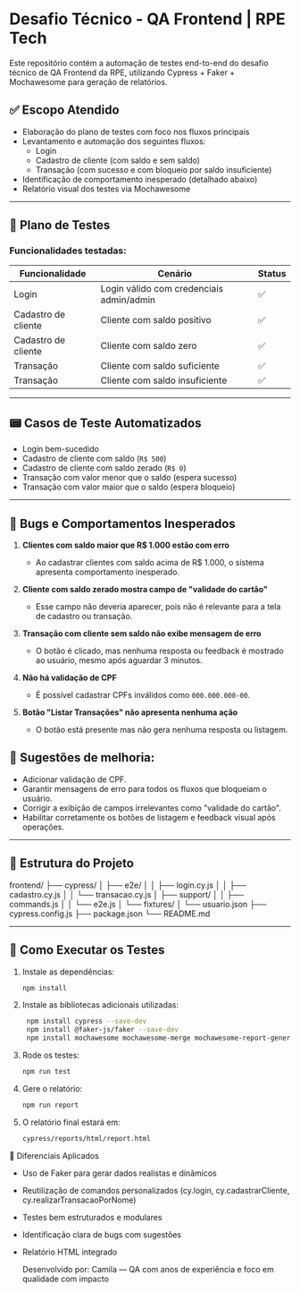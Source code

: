 # Desafio Técnico - QA Frontend | RPE Tech

Este repositório contém a automação de testes end-to-end do desafio técnico de QA Frontend da RPE, utilizando Cypress +
Faker + Mochawesome para geração de relatórios.

## ✅ Escopo Atendido

- Elaboração do plano de testes com foco nos fluxos principais
- Levantamento e automação dos seguintes fluxos:
    - Login
    - Cadastro de cliente (com saldo e sem saldo)
    - Transação (com sucesso e com bloqueio por saldo insuficiente)
- Identificação de comportamento inesperado (detalhado abaixo)
- Relatório visual dos testes via Mochawesome

---

## 🧶 Plano de Testes

### Funcionalidades testadas:

| Funcionalidade      | Cenário                                  | Status |
|---------------------|------------------------------------------|--------|
| Login               | Login válido com credenciais admin/admin | ✅      |
| Cadastro de cliente | Cliente com saldo positivo               | ✅      |
| Cadastro de cliente | Cliente com saldo zero                   | ✅      |
| Transação           | Cliente com saldo suficiente             | ✅      |
| Transação           | Cliente com saldo insuficiente           | ✅      |

---

## 📟 Casos de Teste Automatizados

- Login bem-sucedido
- Cadastro de cliente com saldo (`R$ 500`)
- Cadastro de cliente com saldo zerado (`R$ 0`)
- Transação com valor menor que o saldo (espera sucesso)
- Transação com valor maior que o saldo (espera bloqueio)

---

## 🐞 Bugs e Comportamentos Inesperados

1. **Clientes com saldo maior que R$ 1.000 estão com erro**

    - Ao cadastrar clientes com saldo acima de R$ 1.000, o sistema apresenta comportamento inesperado.

2. **Cliente com saldo zerado mostra campo de "validade do cartão"**

    - Esse campo não deveria aparecer, pois não é relevante para a tela de cadastro ou transação.

3. **Transação com cliente sem saldo não exibe mensagem de erro**

    - O botão é clicado, mas nenhuma resposta ou feedback é mostrado ao usuário, mesmo após aguardar 3 minutos.

4. **Não há validação de CPF**

    - É possível cadastrar CPFs inválidos como `000.000.000-00`.

5. **Botão "Listar Transações" não apresenta nenhuma ação**
    - O botão está presente mas não gera nenhuma resposta ou listagem.

## 🐞 Sugestões de melhoria:

- Adicionar validação de CPF.
- Garantir mensagens de erro para todos os fluxos que bloqueiam o usuário.
- Corrigir a exibição de campos irrelevantes como "validade do cartão".
- Habilitar corretamente os botões de listagem e feedback visual após operações.

---

## 📁 Estrutura do Projeto

frontend/ ├── cypress/ │ ├── e2e/ │ │ ├── login.cy.js │ │ ├── cadastro.cy.js │ │ └── transacao.cy.js │ ├── support/ │ │
├── commands.js │ │ └── e2e.js │ └── fixtures/ │ └── usuario.json ├── cypress.config.js ├── package.json └── README.md

---

## 🚀 Como Executar os Testes

1. Instale as dependências:

   ```bash
   npm install
   ```

2. Instale as bibliotecas adicionais utilizadas:

   ```bash
    npm install cypress --save-dev
    npm install @faker-js/faker --save-dev
    npm install mochawesome mochawesome-merge mochawesome-report-generator --save-dev
   ```

3. Rode os testes:
   ```bash
   npm run test
   ```
4. Gere o relatório:
   ```bash
   npm run report
   ```
5. O relatório final estará em:
   ```bash
   cypress/reports/html/report.html
   ```

🌟 Diferenciais Aplicados

- Uso de Faker para gerar dados realistas e dinâmicos

- Reutilização de comandos personalizados (cy.login, cy.cadastrarCliente, cy.realizarTransacaoPorNome)

- Testes bem estruturados e modulares

- Identificação clara de bugs com sugestões

- Relatório HTML integrado

  Desenvolvido por: Camila — QA com anos de experiência e foco em qualidade com impacto
